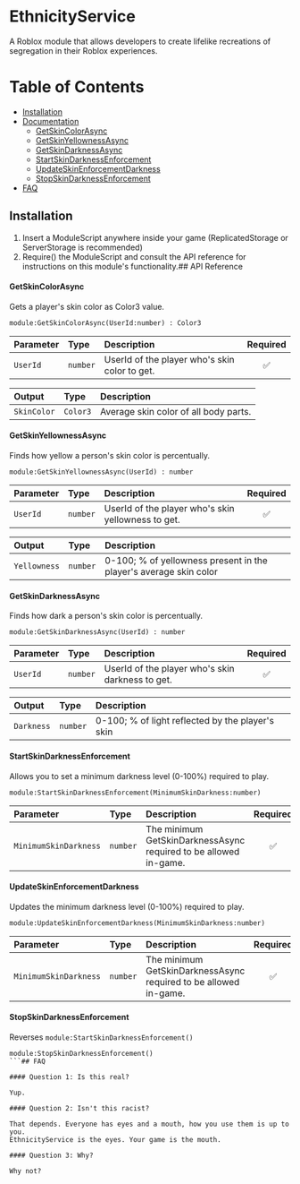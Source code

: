 # EthnicityService

A Roblox module that allows developers to create lifelike recreations of segregation in their Roblox experiences.

# Table of Contents
- [Installation](#installation)
- [Documentation](##api-reference)
    - [GetSkinColorAsync](#getskincolorasync)
    - [GetSkinYellownessAsync](#getskinyellownessasync)
    - [GetSkinDarknessAsync](#getskindarknessasync)
    - [StartSkinDarknessEnforcement](#startskinDarknessenforcement)
    - [UpdateSkinEnforcementDarkness](#updateskinenforcementdarkness)
    - [StopSkinDarknessEnforcement](#stopskindarknessenforcement)
- [FAQ](#faq)
## Installation

1. Insert a ModuleScript anywhere inside your game (ReplicatedStorage or ServerStorage is recommended)
2. Require() the ModuleScript and consult the API reference for instructions on this module's functionality.## API Reference

#### GetSkinColorAsync
Gets a player's skin color as Color3 value.
```
module:GetSkinColorAsync(UserId:number) : Color3
```

| Parameter | Type     | Description                | Required |
| :-------- | :------- | :------------------------- | :-: |
| `UserId` | `number` | UserId of the player who's skin color to get. | ✅ |

| Output | Type     | Description                |
| :-------- | :------- | :------------------------- |
| `SkinColor` | `Color3` | Average skin color of all body parts. |

#### GetSkinYellownessAsync
Finds how yellow a person's skin color is percentually.
```
module:GetSkinYellownessAsync(UserId) : number
```

| Parameter | Type     | Description                | Required |
| :-------- | :------- | :------------------------- | :-: |
| `UserId` | `number` | UserId of the player who's skin yellowness to get. | ✅ |

| Output | Type     | Description                |
| :-------- | :------- | :------------------------- |
| `Yellowness` | `number` | 0-100; % of yellowness present in the player's average skin color |

#### GetSkinDarknessAsync
Finds how dark a person's skin color is percentually.
```
module:GetSkinDarknessAsync(UserId) : number
```

| Parameter | Type     | Description                | Required |
| :-------- | :------- | :------------------------- | :-: |
| `UserId` | `number` | UserId of the player who's skin darkness to get. | ✅ |

| Output | Type     | Description                |
| :-------- | :------- | :------------------------- |
| `Darkness` | `number` | 0-100; % of light reflected by the player's skin |

#### StartSkinDarknessEnforcement
Allows you to set a minimum darkness level (0-100%) required to play.
```
module:StartSkinDarknessEnforcement(MinimumSkinDarkness:number)
```

| Parameter | Type     | Description                | Required |
| :-------- | :------- | :------------------------- | :-: |
| `MinimumSkinDarkness` | `number` | The minimum GetSkinDarknessAsync required to be allowed in-game. | ✅ |

#### UpdateSkinEnforcementDarkness
Updates the minimum darkness level (0-100%) required to play.
```
module:UpdateSkinEnforcementDarkness(MinimumSkinDarkness:number)
```

| Parameter | Type     | Description                | Required |
| :-------- | :------- | :------------------------- | :-: |
| `MinimumSkinDarkness` | `number` | The minimum GetSkinDarknessAsync required to be allowed in-game. | ✅ |

#### StopSkinDarknessEnforcement
Reverses `module:StartSkinDarknessEnforcement()`
```
module:StopSkinDarknessEnforcement()
```## FAQ

#### Question 1: Is this real?

Yup.

#### Question 2: Isn't this racist?

That depends. Everyone has eyes and a mouth, how you use them is up to you.  
EthnicityService is the eyes. Your game is the mouth.

#### Question 3: Why?

Why not?
